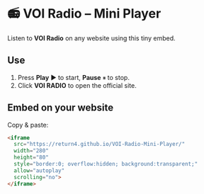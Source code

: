 # 📻 VOI Radio – Mini Player

Listen to **VOI Radio** on any website using this tiny embed.

## Use
1. Press **Play** ▶️ to start, **Pause** ⏸ to stop.
2. Click **VOI RADIO** to open the official site.

## Embed on your website
Copy & paste:
```html
<iframe
  src="https://return4.github.io/VOI-Radio-Mini-Player/"
  width="280"
  height="80"
  style="border:0; overflow:hidden; background:transparent;"
  allow="autoplay"
  scrolling="no">
</iframe>
